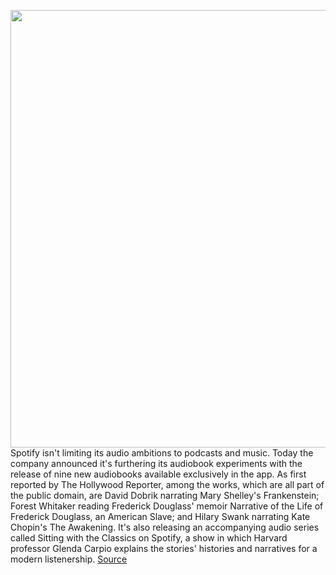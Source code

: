 <img src='https://cdn.vox-cdn.com/thumbor/4l2HEqm5kiZSG-ko49fr_8F4YHA=/0x0:928x523/1200x800/filters:focal(390x188:538x336)/cdn.vox-cdn.com/uploads/chorus_image/image/68716806/Audiobooks_Pilot_H_2021_1611357123_928x523.0.jpg' width='700px' /><br/>
Spotify isn't limiting its audio ambitions to podcasts and music. Today the company announced it's furthering its audiobook experiments with the release of nine new audiobooks available exclusively in the app. As first reported by The Hollywood Reporter, among the works, which are all part of the public domain, are David Dobrik narrating Mary Shelley's Frankenstein; Forest Whitaker reading Frederick Douglass' memoir Narrative of the Life of Frederick Douglass, an American Slave; and Hilary Swank narrating Kate Chopin's The Awakening. It's also releasing an accompanying audio series called Sitting with the Classics on Spotify, a show in which Harvard professor Glenda Carpio explains the stories' histories and narratives for a modern listenership.
<a href='https://www.theverge.com/2021/1/25/22248393/spotify-audiobook-exclusive-recordings-david-dobrick-hilary-swank'> Source <a/>